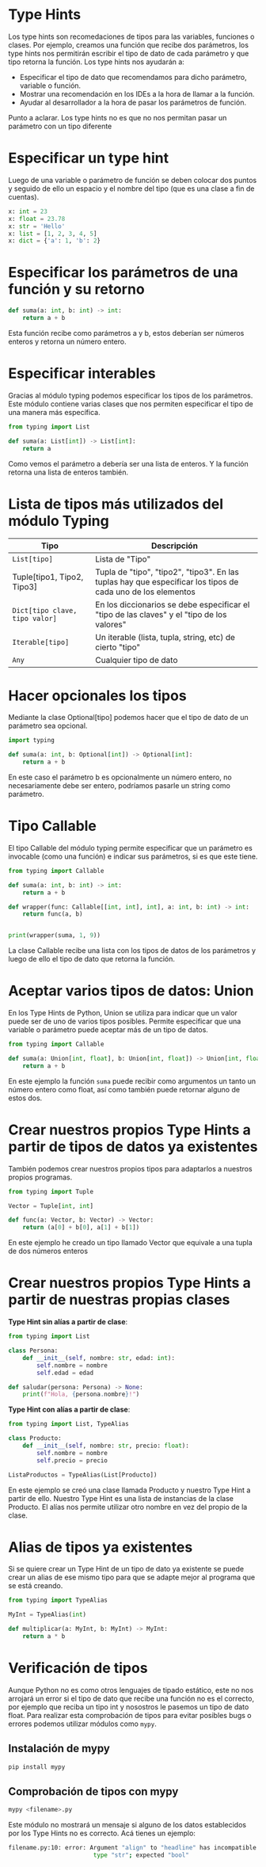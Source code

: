 # **Type Hints**

Los type hints son recomedaciones de tipos para las variables, funciones o clases. Por ejemplo, creamos una función que recibe dos parámetros, los type hints nos permitirán escribir el tipo de dato de cada parámetro y que tipo retorna la función. Los type hints nos ayudarán a:
* Especificar el tipo de dato que recomendamos para dicho parámetro, variable o función.
* Mostrar una recomendación en los IDEs a la hora de llamar a la función.
* Ayudar al desarrollador a la hora de pasar los parámetros de función.

Punto a aclarar. Los type hints no es que no nos permitan pasar un parámetro con un tipo diferente

# **Especificar un type hint**

Luego de una variable o parámetro de función se deben colocar dos puntos y seguido de ello un espacio y el nombre del tipo (que es una clase a fin de cuentas).

```python
x: int = 23
x: float = 23.78
x: str = 'Hello'
x: list = [1, 2, 3, 4, 5]
x: dict = {'a': 1, 'b': 2}
```

# **Especificar los parámetros de una función y su retorno**

```python
def suma(a: int, b: int) -> int:
    return a + b
```
Esta función recibe como parámetros a y b, estos deberían ser números enteros y retorna un número entero.

# Especificar interables

Gracias al módulo typing podemos especificar los tipos de los parámetros. Este módulo contiene varias clases que nos permiten especificar el tipo de una manera más específica.

```python
from typing import List

def suma(a: List[int]) -> List[int]:
    return a
```
Como vemos el parámetro a debería ser una lista de enteros. Y la función retorna una lista de enteros también.

# **Lista de tipos más utilizados del módulo Typing**

| **Tipo**                     | **Descripción**                                                                                             |
| ---------------------------- | ----------------------------------------------------------------------------------------------------------- |
| `List[tipo]`                   | Lista de "Tipo"                                                                                             |
| Tuple[tipo1, Tipo2, Tipo3]   | Tupla de "tipo", "tipo2", "tipo3". En las tuplas hay que especificar los tipos de cada uno de los elementos |
| `Dict[tipo clave, tipo valor]` | En los diccionarios se debe especificar el "tipo de las claves" y el "tipo de los valores"                  |
| `Iterable[tipo]`               | Un iterable (lista, tupla, string, etc) de cierto "tipo"                                                    |  |
| `Any`                          | Cualquier tipo de dato                                                                                      |

# **Hacer opcionales los tipos**

Mediante la clase Optional[tipo] podemos hacer que el tipo de dato de un parámetro sea opcional.

```python
import typing

def suma(a: int, b: Optional[int]) -> Optional[int]:
    return a + b
```
En este caso el parámetro b es opcionalmente un número entero, no necesariamente debe ser entero, podríamos pasarle un string como parámetro.

# **Tipo Callable**

El tipo Callable del módulo typing permite especificar que un parámetro es invocable (como una función) e indicar sus parámetros, si es que este tiene.

```python
from typing import Callable

def suma(a: int, b: int) -> int:
    return a + b

def wrapper(func: Callable[[int, int], int], a: int, b: int) -> int:
    return func(a, b)


print(wrapper(suma, 1, 9))
```
La clase Callable recibe una lista con los tipos de datos de los parámetros y luego de ello el tipo de dato que retorna la función.

# **Aceptar varios tipos de datos: Union**

En los Type Hints de Python, Union se utiliza para indicar que un valor puede ser de uno de varios tipos posibles. Permite especificar que una variable o parámetro puede aceptar más de un tipo de datos.

```python
from typing import Callable

def suma(a: Union[int, float], b: Union[int, float]) -> Union[int, float]:
    return a + b
```
En este ejemplo la función `suma` puede recibir como argumentos un tanto un número entero como float, así como también puede retornar alguno de estos dos. 

# **Crear nuestros propios Type Hints a partir de tipos de datos ya existentes**

También podemos crear nuestros propios tipos para adaptarlos a nuestros propios programas.

```python
from typing import Tuple

Vector = Tuple[int, int]

def func(a: Vector, b: Vector) -> Vector:
    return (a[0] + b[0], a[1] + b[1])
```
En este ejemplo he creado un tipo llamado Vector que equivale a una tupla de dos números enteros

# **Crear nuestros propios Type Hints a partir de nuestras propias clases**

**Type Hint sin alías a partir de clase**:
```python
from typing import List

class Persona:
    def __init__(self, nombre: str, edad: int):
        self.nombre = nombre
        self.edad = edad

def saludar(persona: Persona) -> None:
    print(f"Hola, {persona.nombre}!")
```

**Type Hint con alías a partir de clase**:
```python
from typing import List, TypeAlias

class Producto:
    def __init__(self, nombre: str, precio: float):
        self.nombre = nombre
        self.precio = precio

ListaProductos = TypeAlias(List[Producto])
```
En este ejemplo se creó una clase llamada Producto y nuestro Type Hint a partir de ello. Nuestro Type Hint es una lista de instancias de la clase Producto. El alías nos permite utilizar otro nombre en vez del propio de la clase.

# **Alias de tipos ya existentes**

Si se quiere crear un Type Hint de un tipo de dato ya existente se puede crear un alias de ese mismo tipo para que se adapte mejor al programa que se está creando.

```python
from typing import TypeAlias

MyInt = TypeAlias(int)

def multiplicar(a: MyInt, b: MyInt) -> MyInt:
    return a * b
```

# **Verificación de tipos**

Aunque Python no es como otros lenguajes de tipado estático, este no nos arrojará un error si el tipo de dato que recibe una función no es el correcto, por ejemplo que reciba un tipo int y nosostros le pasemos un tipo de dato float. Para realizar esta comprobación de tipos para evitar posibles bugs o errores podemos utilizar módulos como `mypy`.

## **Instalación de mypy**
```bash
pip install mypy
```

## **Comprobación de tipos con mypy**
```bash
mypy <filename>.py
```

Este módulo no mostrará un mensaje si alguno de los datos establecidos por los Type Hints no es correcto. Acá tienes un ejemplo:
```bash
filename.py:10: error: Argument "align" to "headline" has incompatible
                        type "str"; expected "bool"
```

